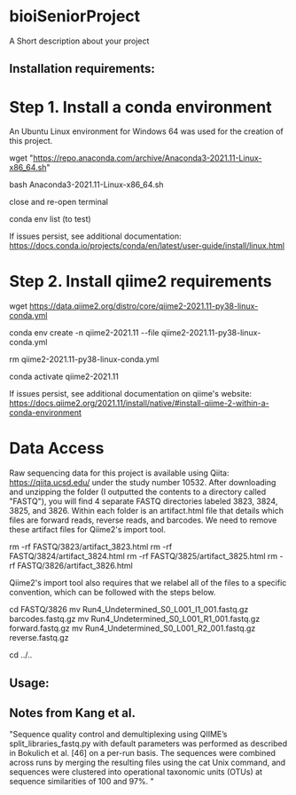 # bioiSeniorProject
A Short description about your project

## Installation requirements:

# Step 1. Install a conda environment
An Ubuntu Linux environment for Windows 64 was used for the creation of this project.

wget "https://repo.anaconda.com/archive/Anaconda3-2021.11-Linux-x86_64.sh"

bash Anaconda3-2021.11-Linux-x86_64.sh

close and re-open terminal

conda env list (to test)

If issues persist, see additional documentation: https://docs.conda.io/projects/conda/en/latest/user-guide/install/linux.html

# Step 2. Install qiime2 requirements
wget https://data.qiime2.org/distro/core/qiime2-2021.11-py38-linux-conda.yml

conda env create -n qiime2-2021.11 --file qiime2-2021.11-py38-linux-conda.yml

rm qiime2-2021.11-py38-linux-conda.yml

conda activate qiime2-2021.11

If issues persist, see additional documentation on qiime's website: https://docs.qiime2.org/2021.11/install/native/#install-qiime-2-within-a-conda-environment

# Data Access
Raw sequencing data for this project is available using Qiita: https://qiita.ucsd.edu/ under the study number 10532. After downloading and unzipping the folder (I outputted the contents to a directory called "FASTQ"), you will find 4 separate FASTQ directories labeled 3823, 3824, 3825, and 3826. Within each folder is an artifact.html file that details which files are forward reads, reverse reads, and barcodes. We need to remove these artifact files for Qiime2's import tool.

rm -rf FASTQ/3823/artifact_3823.html
rm -rf FASTQ/3824/artifact_3824.html
rm -rf FASTQ/3825/artifact_3825.html
rm -rf FASTQ/3826/artifact_3826.html

Qiime2's import tool also requires that we relabel all of the files to a specific convention, which can be followed with the steps below.

cd FASTQ/3826
mv Run4_Undetermined_S0_L001_I1_001.fastq.gz barcodes.fastq.gz
mv Run4_Undetermined_S0_L001_R1_001.fastq.gz forward.fastq.gz
mv Run4_Undetermined_S0_L001_R2_001.fastq.gz reverse.fastq.gz

cd ../..

## Usage:

## Notes from Kang et al.
"Sequence quality control and demultiplexing using QIIME’s split_libraries_fastq.py with default parameters was performed as described in Bokulich et al. [46] on a per-run basis. The sequences were combined across runs by merging the resulting files using the cat Unix command, and sequences were clustered into operational taxonomic units (OTUs) at sequence similarities of 100 and 97%. "
